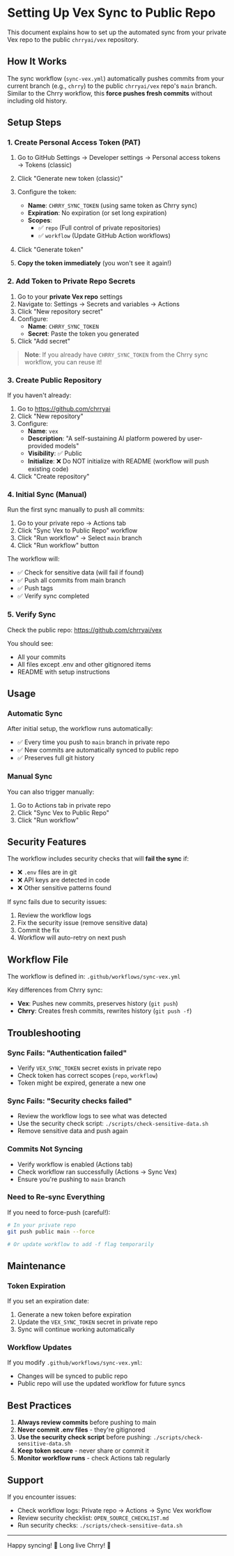 # Setting Up Vex Sync to Public Repo

This document explains how to set up the automated sync from your private Vex repo to the public `chrryai/vex` repository.

## How It Works

The sync workflow (`sync-vex.yml`) automatically pushes commits from your current branch (e.g., `chrry`) to the public `chrryai/vex` repo's `main` branch. Similar to the Chrry workflow, this **force pushes fresh commits** without including old history.

## Setup Steps

### 1. Create Personal Access Token (PAT)

1. Go to GitHub Settings → Developer settings → Personal access tokens → Tokens (classic)
2. Click "Generate new token (classic)"
3. Configure the token:
   - **Name**: `CHRRY_SYNC_TOKEN` (using same token as Chrry sync)
   - **Expiration**: No expiration (or set long expiration)
   - **Scopes**:
     - ✅ `repo` (Full control of private repositories)
     - ✅ `workflow` (Update GitHub Action workflows)

4. Click "Generate token"
5. **Copy the token immediately** (you won't see it again!)

### 2. Add Token to Private Repo Secrets

1. Go to your **private Vex repo** settings
2. Navigate to: Settings → Secrets and variables → Actions
3. Click "New repository secret"
4. Configure:
   - **Name**: `CHRRY_SYNC_TOKEN`
   - **Secret**: Paste the token you generated
5. Click "Add secret"

> **Note**: If you already have `CHRRY_SYNC_TOKEN` from the Chrry sync workflow, you can reuse it!

### 3. Create Public Repository

If you haven't already:

1. Go to https://github.com/chrryai
2. Click "New repository"
3. Configure:
   - **Name**: `vex`
   - **Description**: "A self-sustaining AI platform powered by user-provided models"
   - **Visibility**: ✅ Public
   - **Initialize**: ❌ Do NOT initialize with README (workflow will push existing code)
4. Click "Create repository"

### 4. Initial Sync (Manual)

Run the first sync manually to push all commits:

1. Go to your private repo → Actions tab
2. Click "Sync Vex to Public Repo" workflow
3. Click "Run workflow" → Select `main` branch
4. Click "Run workflow" button

The workflow will:

- ✅ Check for sensitive data (will fail if found)
- ✅ Push all commits from main branch
- ✅ Push tags
- ✅ Verify sync completed

### 5. Verify Sync

Check the public repo: https://github.com/chrryai/vex

You should see:

- All your commits
- All files except .env and other gitignored items
- README with setup instructions

## Usage

### Automatic Sync

After initial setup, the workflow runs automatically:

- ✅ Every time you push to `main` branch in private repo
- ✅ New commits are automatically synced to public repo
- ✅ Preserves full git history

### Manual Sync

You can also trigger manually:

1. Go to Actions tab in private repo
2. Click "Sync Vex to Public Repo"
3. Click "Run workflow"

## Security Features

The workflow includes security checks that will **fail the sync** if:

- ❌ `.env` files are in git
- ❌ API keys are detected in code
- ❌ Other sensitive patterns found

If sync fails due to security issues:

1. Review the workflow logs
2. Fix the security issue (remove sensitive data)
3. Commit the fix
4. Workflow will auto-retry on next push

## Workflow File

The workflow is defined in: `.github/workflows/sync-vex.yml`

Key differences from Chrry sync:

- **Vex**: Pushes new commits, preserves history (`git push`)
- **Chrry**: Creates fresh commits, rewrites history (`git push -f`)

## Troubleshooting

### Sync Fails: "Authentication failed"

- Verify `VEX_SYNC_TOKEN` secret exists in private repo
- Check token has correct scopes (`repo`, `workflow`)
- Token might be expired, generate a new one

### Sync Fails: "Security checks failed"

- Review the workflow logs to see what was detected
- Use the security check script: `./scripts/check-sensitive-data.sh`
- Remove sensitive data and push again

### Commits Not Syncing

- Verify workflow is enabled (Actions tab)
- Check workflow ran successfully (Actions → Sync Vex)
- Ensure you're pushing to `main` branch

### Need to Re-sync Everything

If you need to force-push (careful!):

```bash
# In your private repo
git push public main --force

# Or update workflow to add -f flag temporarily
```

## Maintenance

### Token Expiration

If you set an expiration date:

1. Generate a new token before expiration
2. Update the `VEX_SYNC_TOKEN` secret in private repo
3. Sync will continue working automatically

### Workflow Updates

If you modify `.github/workflows/sync-vex.yml`:

- Changes will be synced to public repo
- Public repo will use the updated workflow for future syncs

## Best Practices

1. **Always review commits** before pushing to main
2. **Never commit .env files** - they're gitignored
3. **Use the security check script** before pushing: `./scripts/check-sensitive-data.sh`
4. **Keep token secure** - never share or commit it
5. **Monitor workflow runs** - check Actions tab regularly

## Support

If you encounter issues:

- Check workflow logs: Private repo → Actions → Sync Vex workflow
- Review security checklist: `OPEN_SOURCE_CHECKLIST.md`
- Run security checks: `./scripts/check-sensitive-data.sh`

---

Happy syncing! 🚀 Long live Chrry! 👑
